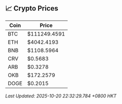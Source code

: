 ## 📈 Crypto Prices

| Coin | Price |
| ---- | ----- |
| BTC | $111249.4591 |
| ETH | $4042.4193 |
| BNB | $1108.5964 |
| CRV | $0.5683 |
| ARB | $0.3278 |
| OKB | $172.2579 |
| DOGE | $0.2015 |

_Last Updated: 2025-10-20 22:32:29.784 +0800 HKT_